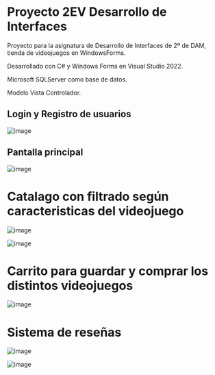 # Proyecto 2EV Desarrollo de Interfaces

Proyecto para la asignatura de Desarrollo de Interfaces de 2º de DAM, tienda de videojuegos en WindowsForms.

Desarrollado con C# y Windows Forms en Visual Studio 2022.

Microsoft SQLServer como base de datos.

Modelo Vista Controlador.

## Login y Registro de usuarios
![image](https://github.com/user-attachments/assets/15cd501d-8c37-49ab-a339-1bca941d8d92)

## Pantalla principal
![image](https://github.com/user-attachments/assets/731b37e5-928a-4591-8f6c-ed19174eacb1)

# Catalago con filtrado según caracteristicas del videojuego
![image](https://github.com/user-attachments/assets/3b147069-257d-462f-870f-8776efb4c5e8)

![image](https://github.com/user-attachments/assets/52ea73e1-0c64-427d-af70-4a3c33aa5046)

# Carrito para guardar y comprar los distintos videojuegos
![image](https://github.com/user-attachments/assets/e2e3494c-146b-4774-a54e-2e6b998f10ac)

# Sistema de reseñas
![image](https://github.com/user-attachments/assets/734fe89f-6ae0-443d-8050-31df9b95387a)

![image](https://github.com/user-attachments/assets/db63a274-d9a6-4962-a457-3642d03f1acf)

